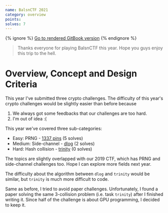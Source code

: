 ```yaml
---
name: BalsnCTF 2021
category: overview
points: 
solves: 7
---
```


{% ignore %}
[Go to rendered GitBook version](https://sasdf.github.io/ctf/)
{% endignore %}

> Thanks everyone for playing BalsnCTF this year.
> Hope you guys enjoy this trip to the hell.


# Overview, Concept and Design Criteria
This year I've submitted three crypto challenges.
The difficulty of this year's crypto challenges would be slightly easier than before because

1. We always got some feedbacks that our challenges are too hard.
2. I'm out of idea :(

This year we've covered three sub-categories:
* Easy: PRNG - [1337 pins](crypto/1337pins/README.md) (5 solves)
* Medium: Side-channel - [dlog](crypto/dlog/README.md) (2 solves)
* Hard: Hash collision - [trinity](crypto/trinity/README.md) (0 solves)

The topics are slightly overlapped with our 2019 CTF,
which has PRNG and side-channel challenges too.
Hope I can explore more fields next year.

The difficulty about the algorithm between `dlog` and `trinity` would be similar,
but `trinity` is much more difficult to code.

Same as before, I tried to avoid paper challenges.
Unfortunately, I found a paper solving the same 3-collision problem (i.e. task `trinity`) after I finished writing it.
Since half of the challenge is about GPU programming, I decided to keep it.
